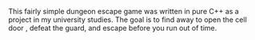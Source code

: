 This fairly simple dungeon escape game was written in pure C++ as a project in my university studies. The goal is to find  away to open the cell door , defeat the guard, and escape before you run out of time.
